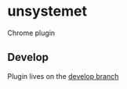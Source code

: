 # unsystemet
Chrome plugin 


## Develop
Plugin lives on the [develop branch](https://github.com/erikpantzar/unsystemet/tree/develop)
